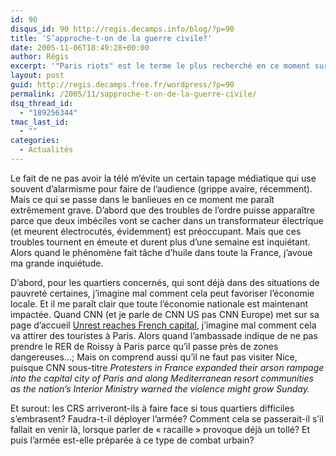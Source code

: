 ```yaml
---
id: 90
disqus_id: 90 http://regis.decamps.info/blog/?p=90
title: 'S’approche-t-on de la guerre civile?'
date: 2005-11-06T18:49:28+00:00
author: Régis
excerpt: '"Paris riots" est le terme le plus recherché en ce moment sur <a href="http://www.technorati.com/">Technorati</a>. Les émeutes font visiblement une excellente publicité pour la France.'
layout: post
guid: http://regis.decamps.free.fr/wordpress/?p=90
permalink: /2005/11/sapproche-t-on-de-la-guerre-civile/
dsq_thread_id:
  - "189256344"
tmac_last_id:
  - ""
categories:
  - Actualités
---
```

Le fait de ne pas avoir la télé m’évite un certain tapage médiatique qui use souvent d’alarmisme pour faire de l’audience (grippe avaire, récemment). Mais ce qui se passe dans le banlieues en ce moment me paraît extrêmement grave. D’abord que des troubles de l’ordre puisse apparaître parce que deux imbéciles vont se cacher dans un transformateur électrique (et meurent électrocutés, évidemment) est préoccupant. Mais que ces troubles tournent en émeute et durent plus d’une semaine est inquiétant. Alors quand le phénomène fait tâche d’huile dans toute la France, j’avoue ma grande inquiétude.

D’abord, pour les quartiers concernés, qui sont déjà dans des situations de pauvreté certaines, j’imagine mal comment cela peut favoriser l’économie locale. Et il me paraît clair que toute l’économie nationale est maintenant impactée. Quand CNN (et je parle de CNN US pas CNN Europe) met sur sa page d’accueil [Unrest reaches French capital](http://www.cnn.com/2005/WORLD/europe/11/06/france.riots/index.html), j’imagine mal comment cela va attirer des touristes à Paris. Alors quand l’ambassade indique de ne pas prendre le RER de Roissy à Paris parce qu’il passe près de zones dangereuses…; Mais on comprend aussi qu’il ne faut pas visiter Nice, puisque CNN sous-titre _Protesters in France expanded their arson rampage into the capital city of Paris and along Mediterranean resort communities as the nation’s Interior Ministry warned the violence might grow Sunday._

Et surout: les CRS arriveront-ils à faire face si tous quartiers difficiles s&#8217;embrasent? Faudra-t-il déployer l’armée? Comment cela se passerait-il s’il fallait en venir là, lorsque parler de « racaille » provoque déjà un tollé? Et puis l’armée est-elle préparée à ce type de combat urbain?
